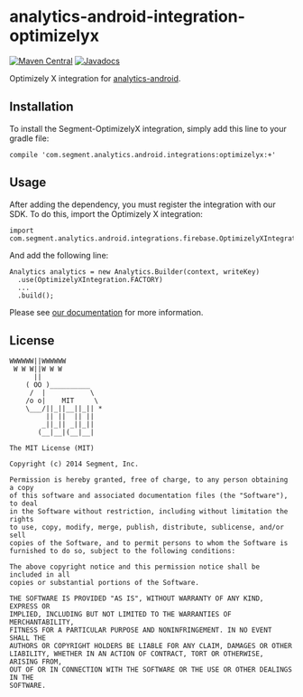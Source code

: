 analytics-android-integration-optimizelyx
========================================

[![Maven Central](https://maven-badges.herokuapp.com/maven-central/com.segment.analytics.android.integrations/optimizelyx/badge.svg)](https://maven-badges.herokuapp.com/maven-central/com.segment.analytics.android.integrations/optimizelyx)
[![Javadocs](http://javadoc-badge.appspot.com/com.segment.analytics.android.integrations/optimizelyx.svg?label=javadoc)](http://javadoc-badge.appspot.com/com.segment.analytics.android.integrations/optimizelyx)

Optimizely X integration for [analytics-android](https://github.com/segmentio/analytics-android).

## Installation

To install the Segment-OptimizelyX integration, simply add this line to your gradle file:

```
compile 'com.segment.analytics.android.integrations:optimizelyx:+'
```

## Usage

After adding the dependency, you must register the integration with our SDK. To do this, import the Optimizely X integration:

```
import com.segment.analytics.android.integrations.firebase.OptimizelyXIntegration;

```

And add the following line:

```
Analytics analytics = new Analytics.Builder(context, writeKey)
  .use(OptimizelyXIntegration.FACTORY)
  ...
  .build();
```

Please see [our documentation](https://segment.com/docs/destinations/optimizelyx/) for more information.

## License

```
WWWWWW||WWWWWW
 W W W||W W W
      ||
    ( OO )__________
     /  |           \
    /o o|    MIT     \
    \___/||_||__||_|| *
         || ||  || ||
        _||_|| _||_||
       (__|__|(__|__|

The MIT License (MIT)

Copyright (c) 2014 Segment, Inc.

Permission is hereby granted, free of charge, to any person obtaining a copy
of this software and associated documentation files (the "Software"), to deal
in the Software without restriction, including without limitation the rights
to use, copy, modify, merge, publish, distribute, sublicense, and/or sell
copies of the Software, and to permit persons to whom the Software is
furnished to do so, subject to the following conditions:

The above copyright notice and this permission notice shall be included in all
copies or substantial portions of the Software.

THE SOFTWARE IS PROVIDED "AS IS", WITHOUT WARRANTY OF ANY KIND, EXPRESS OR
IMPLIED, INCLUDING BUT NOT LIMITED TO THE WARRANTIES OF MERCHANTABILITY,
FITNESS FOR A PARTICULAR PURPOSE AND NONINFRINGEMENT. IN NO EVENT SHALL THE
AUTHORS OR COPYRIGHT HOLDERS BE LIABLE FOR ANY CLAIM, DAMAGES OR OTHER
LIABILITY, WHETHER IN AN ACTION OF CONTRACT, TORT OR OTHERWISE, ARISING FROM,
OUT OF OR IN CONNECTION WITH THE SOFTWARE OR THE USE OR OTHER DEALINGS IN THE
SOFTWARE.
```
